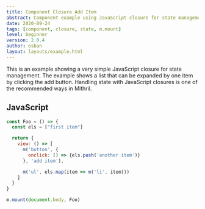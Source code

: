 ```yaml
---
title: Component Closure Add Item
abstract: Component example using JavaScript closure for state management.
date: 2020-09-24
tags: [component, closure, state, m.mount]
level: beginner
version: 2.0.4
author: osban
layout: layouts/example.html
---
```


This is an example showing a very simple JavaScript closure for state management.
The example shows a list that can be expanded by one item by clicking the add button.
Handling state with JavaScript closures is one of the recommended ways in Mithril.

## JavaScript

~~~js
const Foo = () => {
  const els = ["first item"]

  return {
    view: () => [
      m('button', {
        onclick: () => {els.push('another item')}
      }, 'add item'),

      m('ul', els.map(item => m('li', item)))
    ]
  }
}

m.mount(document.body, Foo)
~~~
